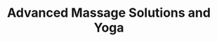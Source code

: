 ---
title: "Advanced Massage Solutions and Yoga"
url: /redding/advanced-massage-solutions-and-yoga/
shop: Massage
---